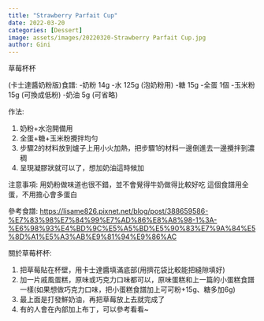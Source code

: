 ```yaml
---
title: "Strawberry Parfait Cup"
date: 2022-03-20
categories: [Dessert]
image: assets/images/20220320-Strawberry Parfait Cup.jpg
author: Gini
---
```

草莓杯杯

(卡士達醬奶粉版)食譜:
-奶粉 14g
-水 125g (泡奶粉用)
-糖 15g
-全蛋 1個
-玉米粉 15g (可換成低粉)
-奶油 5g (可省略)

作法:
1. 奶粉+水泡開備用
2. 全蛋+糖+玉米粉攪拌均勻
3. 步驟2的材料放到爐子上用小火加熱，把步驟1的材料一邊倒進去一邊攪拌到濃稠
4. 呈現凝膠狀就可以了，想加奶油這時候加

注意事項:
用奶粉做味道也很不錯，並不會覺得牛奶做得比較好吃
這個食譜用全蛋，不用擔心會多蛋白

參考食譜:
https://lisame826.pixnet.net/blog/post/388659586-%E7%83%98%E7%84%99%E7%AD%86%E8%A8%98-1%3A-%E6%98%93%E4%BD%9C%E5%A5%BD%E5%90%83%E7%9A%84%E5%8D%A1%E5%A3%AB%E9%81%94%E9%86%AC

關於草莓杯杯:
1. 把草莓貼在杯壁，用卡士達醬填滿底部(用擠花袋比較能把縫隙填好)
2. 加一片戚風蛋糕，原味或巧克力口味都可以，原味蛋糕和上一篇的小蛋糕食譜一樣(如果想做巧克力口味，把小蛋糕食譜加上可可粉+15g、糖多加6g)
3. 最上面是打發鮮奶油，再把草莓放上去就完成了
4. 有的人會在內部加上布丁，可以參考看看~
